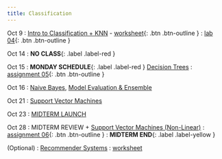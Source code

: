 ```yaml
---
title: Classification
---
```


Oct 9 
: [Intro to Classification + KNN](https://github.com/gallettilance/CS506-Fall2024/raw/main/lecture_09/09_Classification_KNN.pdf) - [worksheet](https://github.com/gallettilance/CS506-Fall2024/blob/main/lecture_09/worksheet_09.ipynb){: .btn .btn-outline } 
  : [lab 04](../labs/lab4){: .btn .btn-outline }

Oct 14
: **NO CLASS**{: .label .label-red } 

Oct 15
: **MONDAY SCHEDULE**{: .label .label-red } [Decision Trees](https://github.com/gallettilance/CS506-Fall2024/raw/main/lecture_13/13_Decision_Trees.pdf) 
  : [assignment 05](../assignments/assignment5.md){: .btn .btn-outline } 

Oct 16 
: [Naive Bayes](https://github.com/gallettilance/CS506-Fall2024/raw/main/lecture_14/14_Naive_Bayes.pdf), [Model Evaluation & Ensemble](https://github.com/gallettilance/CS506-Fall2024/raw/main/lecture_14/14_Model_Evaluation_and_Ensemble_Methods.pdf) 

Oct 21
: [Support Vector Machines](https://github.com/gallettilance/CS506-Fall2024/raw/main/lecture_15/15_Support_Vector_Machines.pdf) 

Oct 23
: [MIDTERM LAUNCH](#)
 
Oct 28
: MIDTERM REVIEW + [Support Vector Machines (Non-Linear)](https://github.com/gallettilance/CS506-Fall2024/raw/main/lecture_16/16_Support_Vector_Machines.pdf)
  : [assignment 06](#){: .btn .btn-outline } 
    : **MIDTERM END**{: .label .label-yellow } 

(Optional)
: [Recommender Systems](https://github.com/gallettilance/CS506-Fall2024/raw/main/lecture_17/17_Recommender_Systems.pdf)
  : [worksheet](https://github.com/gallettilance/CS506-Fall2024/blob/main/lecture_17/worksheet_17.ipynb)
